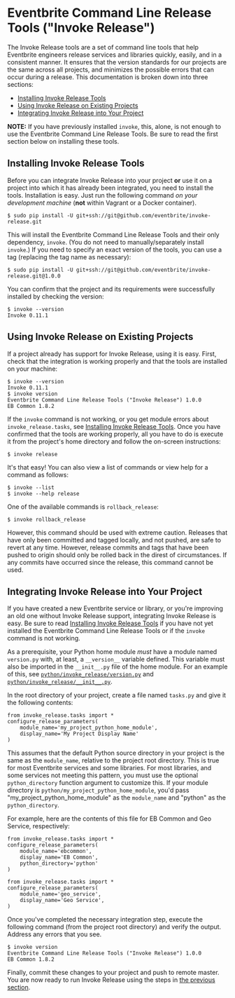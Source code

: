 # Eventbrite Command Line Release Tools ("Invoke Release")

The Invoke Release tools are a set of command line tools that help Eventbrite engineers release services and libraries
quickly, easily, and in a consistent manner. It ensures that the version standards for our projects are the same
across all projects, and minimizes the possible errors that can occur during a release. This documentation is broken
down into three sections:

* [Installing Invoke Release Tools](#installing-invoke-release-tools)
* [Using Invoke Release on Existing Projects](#using-invoke-release-on-existing-projects)
* [Integrating Invoke Release into Your Project](#integrating-invoke-release-into-your-project)

**NOTE:** If you have previously installed `invoke`, this, alone, is not enough to use the Eventbrite Command Line
Release Tools. Be sure to read the first section below on installing these tools.

## Installing Invoke Release Tools

Before you can integrate Invoke Release into your project **or** use it on a project into which it has already been
integrated, you need to install the tools. Installation is easy. Just run the following command _on your development
machine_ (**not** within Vagrant or a Docker container).

```
$ sudo pip install -U git+ssh://git@github.com/eventbrite/invoke-release.git
```

This will install the Eventbrite Command Line Release Tools and their only dependency, `invoke`. (You do not need to
manually/separately install `invoke`.) If you need to specify an exact version of the tools, you can use a tag
(replacing the tag name as necessary):

```
$ sudo pip install -U git+ssh://git@github.com/eventbrite/invoke-release.git@1.0.0
```

You can confirm that the project and its requirements were successfully installed by checking the version:

```
$ invoke --version
Invoke 0.11.1
```

## Using Invoke Release on Existing Projects

If a project already has support for Invoke Release, using it is easy. First, check that the integration is working
properly and that the tools are installed on your machine:

```
$ invoke --version
Invoke 0.11.1
$ invoke version
Eventbrite Command Line Release Tools ("Invoke Release") 1.0.0
EB Common 1.8.2
```

If the `invoke` command is not working, or you get module errors about `invoke_release.tasks`, see
[Installing Invoke Release Tools](#installing-invoke-release-tools). Once you have confirmed that the tools are
working properly, all you have to do is execute it from the project's home directory and follow the on-screen
instructions:

```
$ invoke release
```

It's that easy! You can also view a list of commands or view help for a command as follows:

```
$ invoke --list
$ invoke --help release
```

One of the available commands is `rollback_release`:

```
$ invoke rollback_release
```

However, this command should be used with extreme caution. Releases that have only been committed and tagged locally,
and not pushed, are safe to revert at any time. However, release commits and tags that have been pushed to origin
should only be rolled back in the direst of circumstances. If any commits have occurred since the release, this
command cannot be used.

## Integrating Invoke Release into Your Project

If you have created a new Eventbrite service or library, or you're improving an old one without Invoke Release support,
integrating Invoke Release is easy. Be sure to read [Installing Invoke Release Tools](#installing-invoke-release-tools)
if you have not yet installed the Eventbrite Command Line Release Tools or if the `invoke` command is not working.

As a prerequisite, your Python home module _must_ have a module named `version.py` with, at least, a `__version__`
variable defined. This variable must also be imported in the `__init__.py` file of the home module. For an example
of this, see [`python/invoke_release/version.py`](python/invoke_release/version.py) and
[`python/invoke_release/__init__.py`](python/invoke_release/__init__.py).

In the root directory of your project, create a file named `tasks.py` and give it the following contents:

```
from invoke_release.tasks import *
configure_release_parameters(
    module_name='my_project_python_home_module',
    display_name='My Project Display Name'
)
```

This assumes that the default Python source directory in your project is the same as the `module_name`, relative to the
project root directory. This is true for most Eventbrite services and some libraries. For most libraries, and some
services not meeting this pattern, you must use the optional `python_directory` function argument to customize this.
If your module directory is `python/my_project_python_home_module`, you'd pass "my_project_python_home_module" as the
`module_name` and "python" as the `python_directory`.

For example, here are the contents of this file for EB Common and Geo Service, respectively:

```
from invoke_release.tasks import *
configure_release_parameters(
    module_name='ebcommon',
    display_name='EB Common',
    python_directory='python'
)
```

```
from invoke_release.tasks import *
configure_release_parameters(
    module_name='geo_service',
    display_name='Geo Service',
)
```

Once you've completed the necessary integration step, execute the following command (from the project root directory)
and verify the output. Address any errors that you see.

```
$ invoke version
Eventbrite Command Line Release Tools ("Invoke Release") 1.0.0
EB Common 1.8.2
```

Finally, commit these changes to your project and push to remote master. You are now ready to run Invoke Release using
the steps in [the previous section](#using-invoke-release-on-existing-projects).
